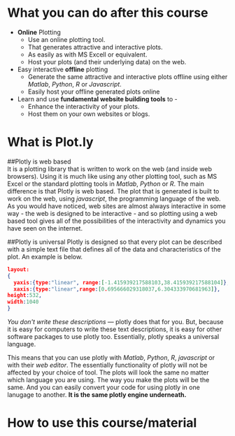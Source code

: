 # What you can do after this course
* **Online** Plotting
  * Use an online plotting tool.
  * That generates attractive and interactive plots.
  * As easily as with MS Excell or equivalent.
  * Host your plots (and their underlying data) on the web.
* Easy interactive **offline** plotting
  * Generate the same attractive and interactive plots offline using either *Matlab*, *Python*, *R* or *Javascript*.
  * Easily host your offline generated plots online
* Learn and use **fundamental website building tools** to -
  * Enhance the interactivity of your plots.
  * Host them on your own websites or blogs.



# What is Plot.ly
##Plotly is web based  
It is a plotting library that is written to work on the web (and inside web browsers).  Using it is much like using any other plotting tool, such as MS Excel or the standard plotting tools in *Matlab*, *Python* or *R*.  The main difference is that Plotly is web based.  The plot that is generated is built to work on the web, using *javascript*, the programming language of the web.  As you would have noticed, web sites are almost always interactive in some way - the web is designed to be interactive - and so plotting using a web based tool gives all of the possibilities of the interactivity and dynamics you have seen on the internet.

##Plotly is universal
Plotly is designed so that every plot can be described with a simple text file that defines all of the data and characteristics of the plot.  An example is below.


```JSON
layout:
{
  yaxis:{type:"linear", range:[-1.415939217588103,38.415939217588104]},
  xaxis:{type:"linear",range:[0.695666029318037,6.304333970681963]},
height:532,
width:1040
}
```
*You don't write these descriptions* — plotly does that for you.  But, because it is easy for computers to write these text descriptions, it is easy for other software packages to use plotly too.  Essentially, plotly speaks a universal language.  

This means that you can use plotly with *Matlab*, *Python*, *R*, *javascript* or with their *web editor*.  The essentially functionality of plotly will not be affected by your choice of tool.  The plots will look the same no matter which language you are using.  The way you make the plots will be the same.  And you can easily convert your code for using plotly in one lanugage to another.  **It is the same plotly engine underneath.**

# How to use this course/material